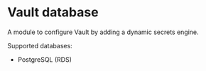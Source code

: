 # Vault database

A module to configure Vault by adding a dynamic secrets engine.

Supported databases:

- PostgreSQL (RDS)
